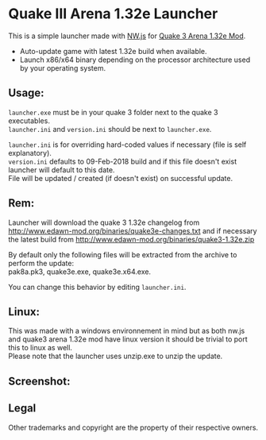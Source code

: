 Quake III Arena 1.32e Launcher
==============================

This is a simple launcher made with [NW.js](https://nwjs.io/) for [Quake 3 Arena 1.32e Mod](http://edawn-mod.org/forum/viewtopic.php?f=5&t=7).

* Auto-update game with latest 1.32e build when available.
* Launch x86/x64 binary depending on the processor architecture used by your operating system.

Usage:
------
`launcher.exe` must be in your quake 3 folder next to the quake 3 executables.<br>
`launcher.ini` and `version.ini` should be next to `launcher.exe`.<br>

`launcher.ini` is for overriding hard-coded values if necessary (file is self explanatory).<br>
`version.ini` defaults to 09-Feb-2018 build and if this file doesn't exist launcher will default to this date.<br>
File will be updated / created (if doesn't exist) on successful update.

Rem:
----
Launcher will download  the quake 3 1.32e changelog from http://www.edawn-mod.org/binaries/quake3e-changes.txt and if necessary the latest build from http://www.edawn-mod.org/binaries/quake3-1.32e.zip

By default only the following files will be extracted from the archive to perform the update:<br> pak8a.pk3, quake3e.exe, quake3e.x64.exe.

You can change this behavior by editing `launcher.ini`.<br>

Linux:
------
This was made with a windows environnement in mind but as both nw.js and quake3 arena 1.32e mod have linux version it should be trivial to port this to linux as well.<br>
Please note that the launcher uses unzip.exe to unzip the update. 

Screenshot:
-----------


Legal
-----
Other trademarks and copyright are the property of their respective owners.
